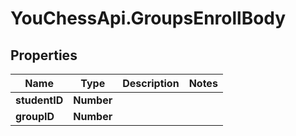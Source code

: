 # YouChessApi.GroupsEnrollBody

## Properties
Name | Type | Description | Notes
------------ | ------------- | ------------- | -------------
**studentID** | **Number** |  | 
**groupID** | **Number** |  | 
